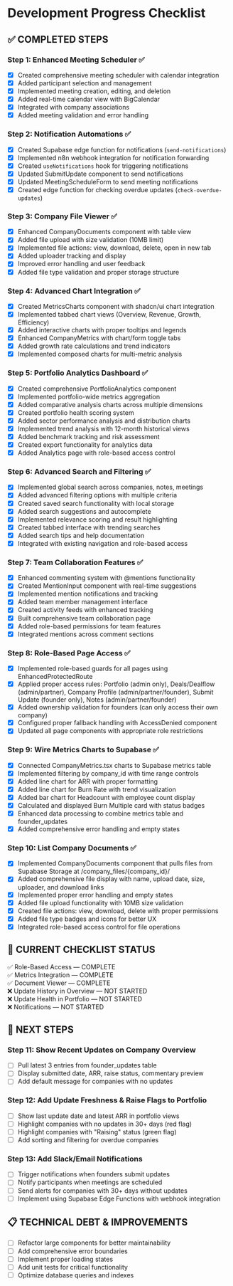 
# Development Progress Checklist

## ✅ COMPLETED STEPS

### Step 1: Enhanced Meeting Scheduler ✅
- [x] Created comprehensive meeting scheduler with calendar integration
- [x] Added participant selection and management
- [x] Implemented meeting creation, editing, and deletion
- [x] Added real-time calendar view with BigCalendar
- [x] Integrated with company associations
- [x] Added meeting validation and error handling

### Step 2: Notification Automations ✅
- [x] Created Supabase edge function for notifications (`send-notifications`)
- [x] Implemented n8n webhook integration for notification forwarding
- [x] Created `useNotifications` hook for triggering notifications
- [x] Updated SubmitUpdate component to send notifications
- [x] Updated MeetingScheduleForm to send meeting notifications
- [x] Created edge function for checking overdue updates (`check-overdue-updates`)

### Step 3: Company File Viewer ✅
- [x] Enhanced CompanyDocuments component with table view
- [x] Added file upload with size validation (10MB limit)
- [x] Implemented file actions: view, download, delete, open in new tab
- [x] Added uploader tracking and display
- [x] Improved error handling and user feedback
- [x] Added file type validation and proper storage structure

### Step 4: Advanced Chart Integration ✅
- [x] Created MetricsCharts component with shadcn/ui chart integration
- [x] Implemented tabbed chart views (Overview, Revenue, Growth, Efficiency)
- [x] Added interactive charts with proper tooltips and legends
- [x] Enhanced CompanyMetrics with chart/form toggle tabs
- [x] Added growth rate calculations and trend indicators
- [x] Implemented composed charts for multi-metric analysis

### Step 5: Portfolio Analytics Dashboard ✅
- [x] Created comprehensive PortfolioAnalytics component
- [x] Implemented portfolio-wide metrics aggregation
- [x] Added comparative analysis charts across multiple dimensions
- [x] Created portfolio health scoring system
- [x] Added sector performance analysis and distribution charts
- [x] Implemented trend analysis with 12-month historical views
- [x] Added benchmark tracking and risk assessment
- [x] Created export functionality for analytics data
- [x] Added Analytics page with role-based access control

### Step 6: Advanced Search and Filtering ✅
- [x] Implemented global search across companies, notes, meetings
- [x] Added advanced filtering options with multiple criteria
- [x] Created saved search functionality with local storage
- [x] Added search suggestions and autocomplete
- [x] Implemented relevance scoring and result highlighting
- [x] Created tabbed interface with trending searches
- [x] Added search tips and help documentation
- [x] Integrated with existing navigation and role-based access

### Step 7: Team Collaboration Features ✅
- [x] Enhanced commenting system with @mentions functionality
- [x] Created MentionInput component with real-time suggestions
- [x] Implemented mention notifications and tracking
- [x] Added team member management interface
- [x] Created activity feeds with enhanced tracking
- [x] Built comprehensive team collaboration page
- [x] Added role-based permissions for team features
- [x] Integrated mentions across comment sections

### Step 8: Role-Based Page Access ✅
- [x] Implemented role-based guards for all pages using EnhancedProtectedRoute
- [x] Applied proper access rules: Portfolio (admin only), Deals/Dealflow (admin/partner), Company Profile (admin/partner/founder), Submit Update (founder only), Notes (admin/partner/founder)
- [x] Added ownership validation for founders (can only access their own company)
- [x] Configured proper fallback handling with AccessDenied component
- [x] Updated all page components with appropriate role restrictions

### Step 9: Wire Metrics Charts to Supabase ✅
- [x] Connected CompanyMetrics.tsx charts to Supabase metrics table
- [x] Implemented filtering by company_id with time range controls
- [x] Added line chart for ARR with proper formatting
- [x] Added line chart for Burn Rate with trend visualization
- [x] Added bar chart for Headcount with employee count display
- [x] Calculated and displayed Burn Multiple card with status badges
- [x] Enhanced data processing to combine metrics table and founder_updates
- [x] Added comprehensive error handling and empty states

### Step 10: List Company Documents ✅
- [x] Implemented CompanyDocuments component that pulls files from Supabase Storage at /company_files/{company_id}/
- [x] Added comprehensive file display with name, upload date, size, uploader, and download links
- [x] Implemented proper error handling and empty states
- [x] Added file upload functionality with 10MB size validation
- [x] Created file actions: view, download, delete with proper permissions
- [x] Added file type badges and icons for better UX
- [x] Integrated role-based access control for file operations

## 🚀 CURRENT CHECKLIST STATUS

✅ Role-Based Access — COMPLETE  
✅ Metrics Integration — COMPLETE  
✅ Document Viewer — COMPLETE  
❌ Update History in Overview — NOT STARTED  
❌ Update Health in Portfolio — NOT STARTED  
❌ Notifications — NOT STARTED  

## 🚀 NEXT STEPS

### Step 11: Show Recent Updates on Company Overview
- [ ] Pull latest 3 entries from founder_updates table
- [ ] Display submitted date, ARR, raise status, commentary preview
- [ ] Add default message for companies with no updates

### Step 12: Add Update Freshness & Raise Flags to Portfolio
- [ ] Show last update date and latest ARR in portfolio views
- [ ] Highlight companies with no updates in 30+ days (red flag)
- [ ] Highlight companies with "Raising" status (green flag)
- [ ] Add sorting and filtering for overdue companies

### Step 13: Add Slack/Email Notifications
- [ ] Trigger notifications when founders submit updates
- [ ] Notify participants when meetings are scheduled
- [ ] Send alerts for companies with 30+ days without updates
- [ ] Implement using Supabase Edge Functions with webhook integration

## 📋 TECHNICAL DEBT & IMPROVEMENTS
- [ ] Refactor large components for better maintainability
- [ ] Add comprehensive error boundaries
- [ ] Implement proper loading states
- [ ] Add unit tests for critical functionality
- [ ] Optimize database queries and indexes
